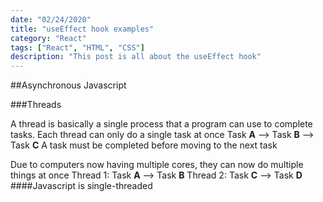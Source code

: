 ```yaml
---
date: "02/24/2020"
title: "useEffect hook examples"
category: "React"
tags: ["React", "HTML", "CSS"]
description: "This post is all about the useEffect hook"
---
```


##Asynchronous Javascript

###Threads

A thread is basically a single process that a program can use to complete tasks. Each thread can only do a single task at once
Task **A** --> Task **B** --> Task **C**
A task must be completed before moving to the next task

Due to computers now having multiple cores, they can now do multiple things at once
Thread 1: Task **A** --> Task **B**
Thread 2: Task **C** --> Task **D**
####Javascript is single-threaded

